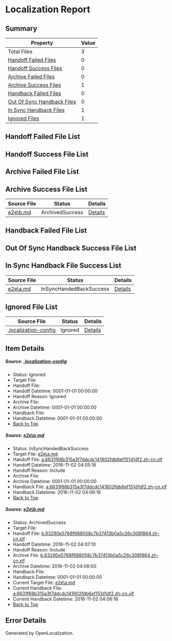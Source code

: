# <a name='report-top'></a> Localization Report

## Summary
 Property | Value 
 -------- | ----- 
 Total Files | 3
[ Handoff Failed Files ](#handoff-failed-list)| 0
[ Handoff Success Files ](#handoff-success-list)| 0
[ Archive Failed Files ](#archive-failed-list)| 0
[ Archive Success Files ](#archive-success-list)| 1
[ Handback Failed Files ](#handback-failed-list)| 0
[ Out Of Sync Handback Files ](#outofsync-handback-success-list)| 0
[ In Sync Handback Files ](#insync-handback-success-list)| 1
[ Ignored Files ](#ignored-list)| 1

## <a name='handoff-failed-list'></a> Handoff Failed File List

## <a name='handoff-success-list'></a> Handoff Success File List

## <a name='archive-failed-list'></a> Archive Failed File List

## <a name='archive-success-list'></a> Archive Success File List
 Source File | Status | Details 
 ----------- | ------ | ------- 
 [e2e\b.md](https://github.com/OpenLocalizationTestOrg/ol-test0/blob/bfb26d106b33d9a0ee8e4744d1e60dff9af30bb1/e2e/b.md) | ArchivedSuccess | [Details](#507c14cd79ae1ba5cee5ebbca1d8e86f8011e2822)

## <a name='handback-failed-list'></a> Handback Failed File List

## <a name='outofsync-handback-success-list'></a> Out Of Sync Handback Success File List

## <a name='insync-handback-success-list'></a> In Sync Handback File Success List
 Source File | Status | Details 
 ----------- | ------ | ------- 
 [e2e\a.md](https://github.com/OpenLocalizationTestOrg/ol-test0/blob/6fb9fcdb6a20aa5214973c9f4f124620dcfe6840/e2e/a.md) | InSyncHandedBackSuccess | [Details](#6e11782c5d8f04efa3a3ba4b1f4af50ee73d54111)

## <a name='ignored-list'></a> Ignored File List
 Source File | Status | Details 
 ----------- | ------ | ------- 
 [.localization-config](https://github.com/OpenLocalizationTestOrg/ol-test0/blob/bfb26d106b33d9a0ee8e4744d1e60dff9af30bb1/.localization-config) | Ignored | [Details](#c268a05ecaa7ec85942ed632c29928ee5bd6da8d0)

## Item Details
##### <a name='c268a05ecaa7ec85942ed632c29928ee5bd6da8d0'></a> Source: [.localization-config](https://github.com/OpenLocalizationTestOrg/ol-test0/blob/bfb26d106b33d9a0ee8e4744d1e60dff9af30bb1/.localization-config)
* Status: Ignored
* Target File: 
* Handoff File: 
* Handoff Datetime: 0001-01-01 00:00:00
* Handoff Reason: Ignored
* Archive File: 
* Archive Datetime: 0001-01-01 00:00:00
* Handback File: 
* Handback Datetime: 0001-01-01 00:00:00
* [Back to Top](#report-top)

##### <a name='6e11782c5d8f04efa3a3ba4b1f4af50ee73d54111'></a> Source: [e2e\a.md](https://github.com/OpenLocalizationTestOrg/ol-test0/blob/6fb9fcdb6a20aa5214973c9f4f124620dcfe6840/e2e/a.md)
* Status: InSyncHandedBackSuccess
* Target File: [e2e\a.md](https://github.com/OpenLocalizationTestOrg/ol-test0-zhcn/blob/e6ad8e2606824948d6b8185810750ed78012680f/e2e/a.md)
* Handoff File: [a.6631f68b315a3f7ddcdc141802fdb6ef151d1df2.zh-cn.xlf](https://github.com/OpenLocalizationTestOrg/ol-test0-handoff/blob/3944999db3dd90ed0a3f81e5d0c594de4e465aff/ol-handoff/OpenLocalizationTestOrg/ol-test0-zhcn/yufeih/ht/a.6631f68b315a3f7ddcdc141802fdb6ef151d1df2.zh-cn.xlf)
* Handoff Datetime: 2016-11-02 04:05:16
* Handoff Reason: Include
* Archive File: 
* Archive Datetime: 0001-01-01 00:00:00
* Handback File: [a.6631f68b315a3f7ddcdc141802fdb6ef151d1df2.zh-cn.xlf](https://github.com/OpenLocalizationTestOrg/ol-test0-handback/blob/2b2e91d4b924746643fef7ec9ece8971224b4af6/ol-handback/OpenLocalizationTestOrg/ol-test0-zhcn/yufeih/ht/a.6631f68b315a3f7ddcdc141802fdb6ef151d1df2.zh-cn.xlf)
* Handback Datetime: 2016-11-02 04:06:16
* [Back to Top](#report-top)

##### <a name='507c14cd79ae1ba5cee5ebbca1d8e86f8011e2822'></a> Source: [e2e\b.md](https://github.com/OpenLocalizationTestOrg/ol-test0/blob/bfb26d106b33d9a0ee8e4744d1e60dff9af30bb1/e2e/b.md)
* Status: ArchivedSuccess
* Target File: 
* Handoff File: [b.63290e5768f688058c7b37413b0a5c26c308f864.zh-cn.xlf](https://github.com/OpenLocalizationTestOrg/ol-test0-handoff/blob/29df48c98e8a11390ac71f730a3fe554607062ec/ol-handoff/OpenLocalizationTestOrg/ol-test0-zhcn/yufeih/ht/b.63290e5768f688058c7b37413b0a5c26c308f864.zh-cn.xlf)
* Handoff Datetime: 2016-11-02 04:07:10
* Handoff Reason: Include
* Archive File: [b.63290e5768f688058c7b37413b0a5c26c308f864.zh-cn.xlf](https://github.com/OpenLocalizationTestOrg/ol-test0-handoff/blob/58d26e4ee5c4b871504a7e1336e1a24ce09a4347/ol-archive/OpenLocalizationTestOrg/ol-test0-zhcn/yufeih/ht/b.63290e5768f688058c7b37413b0a5c26c308f864.zh-cn.xlf)
* Archive Datetime: 2016-11-02 04:08:00
* Handback File: 
* Handback Datetime: 0001-01-01 00:00:00
* Current Target File: [e2e\a.md](https://github.com/OpenLocalizationTestOrg/ol-test0-zhcn/blob/e6ad8e2606824948d6b8185810750ed78012680f/e2e/a.md)
* Current Handback File: [a.6631f68b315a3f7ddcdc141802fdb6ef151d1df2.zh-cn.xlf](https://github.com/OpenLocalizationTestOrg/ol-test0-handback/blob/2b2e91d4b924746643fef7ec9ece8971224b4af6/ol-handback/OpenLocalizationTestOrg/ol-test0-zhcn/yufeih/ht/a.6631f68b315a3f7ddcdc141802fdb6ef151d1df2.zh-cn.xlf)
* Current Handback Datetime: 2016-11-02 04:06:16
* [Back to Top](#report-top)


## Error Details

Generated by OpenLocalization.
